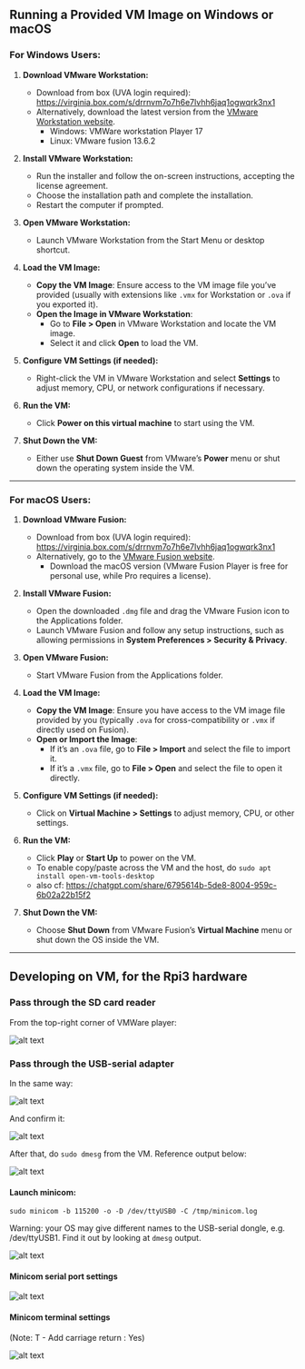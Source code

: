 ## Running a Provided VM Image on Windows or macOS

### For **Windows** Users:

1. **Download VMware Workstation:**
    - Download from box (UVA login required): https://virginia.box.com/s/drrnvm7o7h6e7lvhh6jaq1ogwqrk3nx1
    - Alternatively, download the latest version from the [VMware Workstation website](https://www.vmware.com/products/workstation-pro.html).   
        - Windows: VMWare workstation Player 17
        - Linux: VMware fusion 13.6.2

2. **Install VMware Workstation:**
   - Run the installer and follow the on-screen instructions, accepting the license agreement.
   - Choose the installation path and complete the installation.
   - Restart the computer if prompted.

3. **Open VMware Workstation:**
   - Launch VMware Workstation from the Start Menu or desktop shortcut.

4. **Load the VM Image:**
   - **Copy the VM Image**: Ensure access to the VM image file you’ve provided (usually with extensions like `.vmx` for Workstation or `.ova` if you exported it).
   - **Open the Image in VMware Workstation**:
     - Go to **File > Open** in VMware Workstation and locate the VM image.
     - Select it and click **Open** to load the VM.

5. **Configure VM Settings (if needed):**
   - Right-click the VM in VMware Workstation and select **Settings** to adjust memory, CPU, or network configurations if necessary.

6. **Run the VM:**
   - Click **Power on this virtual machine** to start using the VM.

7. **Shut Down the VM:**
   - Either use **Shut Down Guest** from VMware’s **Power** menu or shut down the operating system inside the VM.

---

### For **macOS** Users:

1. **Download VMware Fusion:**
   - Download from box (UVA login required): https://virginia.box.com/s/drrnvm7o7h6e7lvhh6jaq1ogwqrk3nx1
   - Alternatively, go to the [VMware Fusion website](https://www.vmware.com/products/fusion.html).
      - Download the macOS version (VMware Fusion Player is free for personal use, while Pro requires a license).

3. **Install VMware Fusion:**
   - Open the downloaded `.dmg` file and drag the VMware Fusion icon to the Applications folder.
   - Launch VMware Fusion and follow any setup instructions, such as allowing permissions in **System Preferences > Security & Privacy**.

4. **Open VMware Fusion:**
   - Start VMware Fusion from the Applications folder.

5. **Load the VM Image:**
   - **Copy the VM Image**: Ensure you have access to the VM image file provided by you (typically `.ova` for cross-compatibility or `.vmx` if directly used on Fusion).
   - **Open or Import the Image**:
     - If it’s an `.ova` file, go to **File > Import** and select the file to import it.
     - If it’s a `.vmx` file, go to **File > Open** and select the file to open it directly.

6. **Configure VM Settings (if needed):**
   - Click on **Virtual Machine > Settings** to adjust memory, CPU, or other settings.

7. **Run the VM:**
   - Click **Play** or **Start Up** to power on the VM.
   - To enable copy/paste across the VM and the host, do `sudo apt install open-vm-tools-desktop`
   - also cf: https://chatgpt.com/share/6795614b-5de8-8004-959c-6b02a22b15f2


8. **Shut Down the VM:**
   - Choose **Shut Down** from VMware Fusion’s **Virtual Machine** menu or shut down the OS inside the VM.

---

## Developing on VM, for the Rpi3 hardware

### Pass through the SD card reader

From the top-right corner of VMWare player:

![alt text](<sd card reader.jpg>)

### Pass through the USB-serial adapter

In the same way: 

![alt text](<vmplayer usb icon.jpg>)

And confirm it: 

![alt text](<vm usb choice.jpg>)

After that, do `sudo dmesg` from the VM. Reference output below: 

![alt text](<usb serial dmsg.jpg>)

#### Launch minicom:

```
sudo minicom -b 115200 -o -D /dev/ttyUSB0 -C /tmp/minicom.log
```

Warning: your OS may give different names to the USB-serial dongle, e.g. /dev/ttyUSB1. Find it out by looking at `dmesg` output. 

![alt text](<minicom cmdline.jpg>)

#### Minicom serial port settings

![alt text](<minicom settings.jpg>)


#### Minicom terminal settings

(Note: T - Add carriage return : Yes) 

![alt text](<minicom cr line.jpg>)
